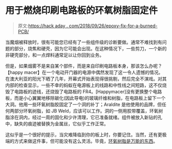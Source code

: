 # 用于燃烧印刷电路板的环氧树脂固定件

> 原文:[https://hack aday . com/2018/09/26/epoxy-fix-for-a-burned-PCB/](https://hackaday.com/2018/09/26/epoxy-fix-for-a-combusted-pcb/)

当魔烟被释放时，很有可能您已经有了一些组件级的诊断要做。通常不难找到有问题的部分，烧焦和硬壳，因为它可能会出现。在这种情况下，一些剪刀，一个新的非硬壳部分，和一点焊料通常足以让你回到业务。

但是，如果烟雾不是来自某个部件，而是来自印刷电路板本身，那该怎么办呢？【happy macer】在一个电动开门器的电源中偶然发现了这一令人遗憾的情况。在澳大利亚的阳光下晒了几年，开幕式开始表现得很挑剔，然后完全不演戏。对其内部的检查显示，一些不幸的蚂蚁在电源板上的线路和中性线之间短路，这不仅烧毁了电路板的迹线，还烧毁了电路板的 FR4。[Happymacer]没有更换整个电路板，而是小心翼翼地移除碳化(因此导电)的玻璃纤维和树脂，在电路板上留下一个大洞。他用一些环氧树脂胶固定了一个洞的补丁；Araldite 是他使用的品牌，但任何两部分环氧树脂，如 JB Weld，应该可以工作。洞的一侧用胶带覆盖，环氧树脂涂在洞内，经过一周的固化和少许清理，它已准备就绪。组件被放入新钻的孔中，缺失的痕迹被替换为金属丝，它似乎工作正常。

这似乎是一个很好的提示，当灾难降临到你的板上时，你要记住。当然，还有更极端的方式来做这件事，但可能没有这么灵活。毕竟，[环氧树脂是万能的东西](https://hackaday.com/2017/06/09/casting-cylinder-heads-out-of-jb-weld/)。